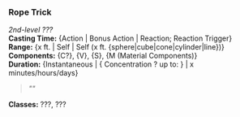 ### Rope Trick  
*2nd-level ???*  
**Casting Time:** {Action | Bonus Action | Reaction; Reaction Trigger}  
**Range:** {x ft. | Self | Self (x ft. {sphere|cube|cone|cylinder|line})}  
**Components:** {C?}, {V}, {S}, {M (Material Components)}  
**Duration:** {Instantaneous | { Concentration ? up to: } | x minutes/hours/days}  

> *""*

**Classes:** ???, ???